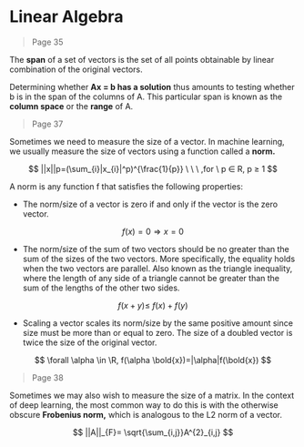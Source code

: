 # Linear Algebra

> Page 35

The **span** of a set of vectors is the set of all points obtainable by linear combination of the original vectors.

Determining whether **Ax = b has a solution** thus amounts to testing whether b is in the span of the columns of A. This particular span is known as the **column space** or the **range** of A.

> Page 37

Sometimes we need to measure the size of a vector. In machine learning, we usually measure the size of vectors using a function called a **norm.**

$$
||x||p=(\sum_{i}|x_{i}|^p)^{\frac{1}{p}} \ \ \ ,for \  p  ∈ R, p ≥ 1
$$

A norm is any function f that satisfies the following properties:

* The norm/size of a vector is zero if and only if the vector is the zero vector.

$$
f(x)=0 \Rightarrow x = 0
$$

* The norm/size of the sum of two vectors should be no greater than the sum of the sizes of the two vectors. More specifically, the equality holds when the two vectors are parallel. Also known as the triangle inequality, where the length of any side of a triangle cannot be greater than the sum of the lengths of the other two sides.

$$
f(x+y) \le \ f(x) + f(y)
$$

* Scaling a vector scales its norm/size by the same positive amount since size must be more than or equal to zero. The size of a doubled vector is twice the size of the original vector.

$$
\forall  \alpha \in \R, f(\alpha \bold{x})=|\alpha|f(\bold{x})
$$

> Page 38

Sometimes we may also wish to measure the size of a matrix. In the context of deep learning, the most common way to do this is with the otherwise obscure **Frobenius norm,** which is analogous to the L2 norm of a vector.

$$
||A||_{F}= \sqrt{\sum_{i,j}}A^{2}_{i,j}
$$
